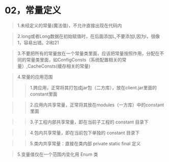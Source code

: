 # 02，常量定义

>1.未经定义的常量(魔法值)，不允许直接出现在代码内

>2.long或者Long数据在初始赋值时，在后面添加L,不要添加l,因为l，很像1，容易出错。2l和21

>3.不要把所有的常量放在一个常量类里面，应该把常量按照作用，分配在不同的常量类里面，如ConfigConsts（系统配置相关的常量）,CacheConsts(缓存相关的常量)

>4.常量的应用范围
>> 1.跨应用，正常将其打包成jar包（二方库），放在client.jar里面的constant里面

>> 2.应用内共享常量，正常将其放在modules（一方库）中的constant里面

>> 3.子工程内部共享常量，即在当前子工程的 constant 目录下

>> 4.包内共享常量，即在当前包下单独的 constant 目录下

>> 5.类内共享常量：直接在类内部 private static final 定义

>5.变量值仅在一个范围内变化用 Enum 类
